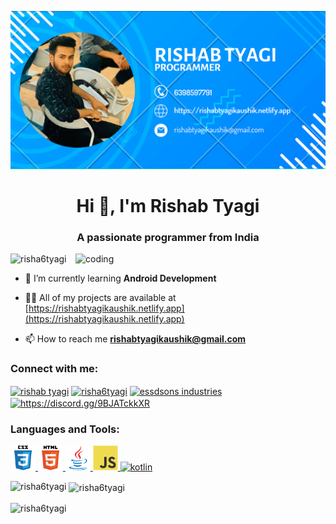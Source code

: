 

![logo](https://github.com/Risha6tyagi/Risha6tyagi/blob/main/banner.png)
<h1 align="center">Hi 👋, I'm Rishab Tyagi</h1>
<h3 align="center">A passionate programmer from India</h3>
<img align="right"alt="coding"width="400" src="https://camo.githubusercontent.com/19db51af5f90f1b152bc0b9078f5fe97053955be5074f03f17019c70345bdcdb/68747470733a2f2f6d69726f2e6d656469756d2e636f6d2f6d61782f313336302f302a37513379765349765f7430696f4a2d5a2e676966">
<p align="left"> <img src="https://komarev.com/ghpvc/?username=risha6tyagi&label=Profile%20views&color=0e75b6&style=flat" alt="risha6tyagi" /> </p>

- 🌱 I’m currently learning **Android Development**

- 👨‍💻 All of my projects are available at [https://rishabtyagikaushik.netlify.app](https://rishabtyagikaushik.netlify.app)

- 📫 How to reach me **rishabtyagikaushik@gmail.com**

<h3 align="left">Connect with me:</h3>
<p align="left">
<a href="https://linkedin.com/in/rishab tyagi" target="blank"><img align="center" src="https://raw.githubusercontent.com/rahuldkjain/github-profile-readme-generator/master/src/images/icons/Social/linked-in-alt.svg" alt="rishab tyagi" height="30" width="40" /></a>
<a href="https://instagram.com/risha6tyagi" target="blank"><img align="center" src="https://raw.githubusercontent.com/rahuldkjain/github-profile-readme-generator/master/src/images/icons/Social/instagram.svg" alt="risha6tyagi" height="30" width="40" /></a>
<a href="https://www.youtube.com/c/essdsons industries" target="blank"><img align="center" src="https://raw.githubusercontent.com/rahuldkjain/github-profile-readme-generator/master/src/images/icons/Social/youtube.svg" alt="essdsons industries" height="30" width="40" /></a>
<a href="https://discord.gg/https://discord.gg/9BJATckkXR" target="blank"><img align="center" src="https://raw.githubusercontent.com/rahuldkjain/github-profile-readme-generator/master/src/images/icons/Social/discord.svg" alt="https://discord.gg/9BJATckkXR" height="30" width="40" /></a>
</p>

<h3 align="left">Languages and Tools:</h3>
<p align="left"> <a href="https://www.w3schools.com/css/" target="_blank" rel="noreferrer"> <img src="https://raw.githubusercontent.com/devicons/devicon/master/icons/css3/css3-original-wordmark.svg" alt="css3" width="40" height="40"/> </a> <a href="https://www.w3.org/html/" target="_blank" rel="noreferrer"> <img src="https://raw.githubusercontent.com/devicons/devicon/master/icons/html5/html5-original-wordmark.svg" alt="html5" width="40" height="40"/> </a> <a href="https://www.java.com" target="_blank" rel="noreferrer"> <img src="https://raw.githubusercontent.com/devicons/devicon/master/icons/java/java-original.svg" alt="java" width="40" height="40"/> </a> <a href="https://developer.mozilla.org/en-US/docs/Web/JavaScript" target="_blank" rel="noreferrer"> <img src="https://raw.githubusercontent.com/devicons/devicon/master/icons/javascript/javascript-original.svg" alt="javascript" width="40" height="40"/> </a> <a href="https://kotlinlang.org" target="_blank" rel="noreferrer"> <img src="https://www.vectorlogo.zone/logos/kotlinlang/kotlinlang-icon.svg" alt="kotlin" width="40" height="40"/> </a> </p>

<p><img align="left" src="https://github-readme-stats.vercel.app/api/top-langs?username=risha6tyagi&show_icons=true&locale=en&layout=compact" alt="risha6tyagi" /></p>

<p>&nbsp;<img align="center" src="https://github-readme-stats.vercel.app/api?username=risha6tyagi&show_icons=true&locale=en" alt="risha6tyagi" /></p>

<p><img align="center" src="https://github-readme-streak-stats.herokuapp.com/?user=risha6tyagi&" alt="risha6tyagi" /></p>
